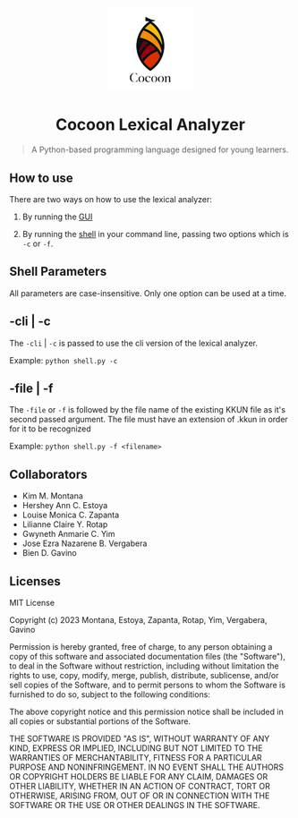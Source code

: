 <p align="center">
  <img src="public/img/samplelogo.png" width = 30%/>
</p>
<h1 align="center">Cocoon Lexical Analyzer</h1>

> A Python-based programming language designed for young learners.

## How to use

There are two ways on how to use the lexical analyzer:

1. By running the [GUI](/gui.py)

2. By running the [shell](/shell.py) in your command line, passing two options which is `-c` or `-f`.
        
## Shell Parameters

All parameters are case-insensitive. Only one option can be used at a time.

## -cli | -c

The `-cli` | `-c` is passed to use the cli version of the lexical analyzer.

Example: ```python shell.py -c```

## -file  | -f

The `-file` or `-f` is followed by the file name of the existing KKUN file as it's second passed argument. The file must have an extension of .kkun in order for it to be recognized

Example: ```python shell.py -f <filename>```

<!-- ## Syntax (pag may parser na)

*programming language syntax yung dito* -->

## Collaborators

- Kim M. Montana
- Hershey Ann C. Estoya
- Louise Monica C. Zapanta
- Lilianne Claire Y. Rotap
- Gwyneth Anmarie C. Yim
- Jose Ezra Nazarene B. Vergabera
- Bien D. Gavino

## Licenses

MIT License

Copyright (c) 2023 Montana, Estoya, Zapanta, Rotap, Yim, Vergabera, Gavino

Permission is hereby granted, free of charge, to any person obtaining a copy of this software and associated documentation files (the "Software"), to deal in the Software without restriction, including without limitation the rights to use, copy, modify, merge, publish, distribute, sublicense, and/or sell copies of the Software, and to permit persons to whom the Software is furnished to do so, subject to the following conditions:

The above copyright notice and this permission notice shall be included in all copies or substantial portions of the Software.

THE SOFTWARE IS PROVIDED "AS IS", WITHOUT WARRANTY OF ANY KIND, EXPRESS OR IMPLIED, INCLUDING BUT NOT LIMITED TO THE WARRANTIES OF MERCHANTABILITY, FITNESS FOR A PARTICULAR PURPOSE AND NONINFRINGEMENT. IN NO EVENT SHALL THE AUTHORS OR COPYRIGHT HOLDERS BE LIABLE FOR ANY CLAIM, DAMAGES OR OTHER LIABILITY, WHETHER IN AN ACTION OF CONTRACT, TORT OR OTHERWISE, ARISING FROM, OUT OF OR IN CONNECTION WITH THE SOFTWARE OR THE USE OR OTHER DEALINGS IN THE SOFTWARE.
